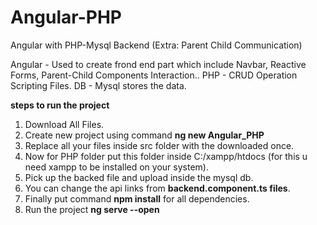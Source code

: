# Angular-PHP
Angular with PHP-Mysql Backend (Extra: Parent Child Communication)

Angular - Used to create frond end part which include Navbar, Reactive Forms, Parent-Child Components Interaction..
PHP - CRUD Operation Scripting Files.
DB - Mysql stores the data.

<b>steps to run the project</b>

1. Download All Files.
2. Create new project using command <b>ng new Angular_PHP</b>
3. Replace all your files inside src folder with the downloaded once.
4. Now for PHP folder put this folder inside C:/xampp/htdocs (for this u need xampp to be installed on your system).
5. Pick up the backed file and upload inside the mysql db.
6. You can change the api links from <b>backend.component.ts files</b>.
7. Finally put command <b>npm install</b> for all dependencies.
8. Run the project <b>ng serve --open</b>
